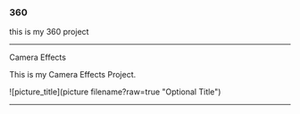 ### 360

this is my 360 project

<script src="//360.vizor.io/scripts/embed.js" data-vizorurl="https://360.vizor.io/embed/v/kkrbr" ></script>

***

Camera Effects

This is my Camera Effects Project.

![picture_title](picture filename?raw=true "Optional Title")


***
